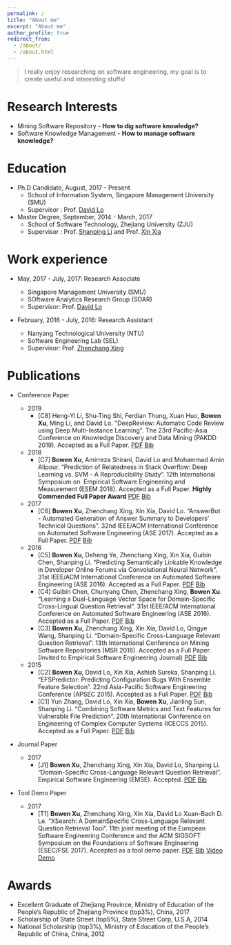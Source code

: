 ```yaml
---
permalink: /
title: "About me"
excerpt: "About me"
author_profile: true
redirect_from: 
  - /about/
  - /about.html
---
```


> I really enjoy researching on software engineering, my goal is to create useful and interesting stuffs!


Research Interests
======
* Mining Software Repository - **How to dig software knowledge?**
* Software Knowledge Management - **How to manage software knowledge?**

Education
======
* Ph.D Candidate, August, 2017 - Present
    * School of Information System, Singapore Management University (SMU)
    * Supervisor : Prof. [David Lo](http://www.mysmu.edu/faculty/davidlo)
* Master Degree, September, 2014 - March, 2017
    * School of Software Technology, Zhejiang University (ZJU)
    * Supervisor : Prof. [Shanping Li](http://www.cs.zju.edu.cn/english/redir.php?catalog_id=103927&object_id=104498) and Prof. [Xin Xia](https://research.monash.edu/en/persons/xin-xia)

Work experience
======
* May, 2017 - July, 2017: Research Associate
  * Singapore Management University (SMU)
  * SOftware Analytics Research Group (SOAR)
  * Supervisor: Prof. [David Lo](http://www.mysmu.edu/faculty/davidlo)

* February, 2016 - July, 2016: Research Assistant
  * Nanyang Technological University (NTU)
  * Software Engineering Lab (SEL)
  * Supervisor: Prof. [Zhenchang Xing](https://cecs.anu.edu.au/people/zhenchang-xing)

Publications
======
* Conference Paper
    * 2019
        * [C8] Heng-Yi Li, Shu-Ting Shi, Ferdian Thung, Xuan Huo, **Bowen Xu**, Ming Li, and David Lo. "DeepReview: Automatic Code Review using Deep Multi-Instance Learning". The 23rd Pacific-Asia Conference on Knowledge Discovery and Data Mining (PAKDD 2019). Accepted as a Full Paper. [PDF]()  [Bib]() 
    * 2018
        * [C7] **Bowen Xu**, Amirreza Shirani, David Lo and Mohammad Amin Alipour. “Prediction of Relatedness in Stack Overflow: Deep Learning vs. SVM - A Reproducibility Study”. 12th International Symposium on  Empirical Software Engineering and Measurement (ESEM 2018). Accepted as a Full Paper. **Highly Commended Full Paper Award** [PDF]()  [Bib]()
    * 2017
        * [C6] **Bowen Xu**, Zhenchang Xing, Xin Xia, David Lo. “AnswerBot - Automated Generation of Answer Summary to Developers’ Technical Questions”. 32nd IEEE/ACM International Conference on Automated Software Engineering (ASE 2017). Accepted as a Full Paper. [PDF]()  [Bib]()
    * 2016
        * [C5] **Bowen Xu**, Deheng Ye, Zhenchang Xing, Xin Xia, Guibin Chen, Shanping Li. “Predicting Semantically Linkable Knowledge in Developer Online Forums via Convolutional Neural Network”. 31st IEEE/ACM International Conference on Automated Software Engineering (ASE 2016). Accepted as a Full Paper. [PDF]()  [Bib]()
        * [C4] Guibin Chen, Chunyang Chen, Zhenchang Xing, **Bowen Xu**. “Learning a Dual-Language Vector Space for Domain-Specific Cross-Lingual Question Retrieval”. 31st IEEE/ACM International Conference on Automated Software Engineering (ASE 2016). Accepted as a Full Paper. [PDF]()  [Bib]()
        * [C3] **Bowen Xu**, Zhenchang Xing, Xin Xia, David Lo, Qingye Wang, Shanping Li. “Domain-Specific Cross-Language Relevant Question Retrieval”. 13th International Conference on Mining Software Repositories (MSR 2016). Accepted as a Full Paper. (Invited to Empirical Software Engineering Journal) [PDF]()  [Bib]()
    * 2015
        - [C2] **Bowen Xu**, David Lo, Xin Xia, Ashish Sureka, Shanping Li. “EFSPredictor: Predicting Configuration Bugs With Ensemble Feature Selection”. 22nd Asia-Pacific Software Engineering Conference (APSEC 2015). Accepted as a Full Paper. [PDF]()  [Bib]()
        - [C1] Yun Zhang, David Lo, Xin Xia, **Bowen Xu**, Jianling Sun, Shanping Li. “Combining Software Metrics and Text Features for Vulnerable File Prediction”. 20th International Conference on Engineering of Complex Computer Systems (ICECCS 2015). Accepted as a Full Paper. [PDF]()  [Bib]()

* Journal Paper
    * 2017
        * [J1] **Bowen Xu**, Zhenchang Xing, Xin Xia, David Lo, Shanping Li. “Domain-Specific Cross-Language Relevant Question Retrieval”. Empirical Software Engineering (EMSE). Accepted. [PDF]()  [Bib]()

* Tool Demo Paper
    * 2017
        * [T1] **Bowen Xu**, Zhenchang Xing, Xin Xia, David Lo Xuan-Bach D. Le. “XSearch: A DomainSpecific Cross-Language Relevant Question Retrieval Tool”. 11th joint meeting of the European Software Engineering Conference and the ACM SIGSOFT Symposium on the Foundations of Software Engineering (ESEC/FSE 2017). Accepted as a tool demo paper. [PDF]()  [Bib]() [Video](https://youtu.be/GP3avNER0Os) [Demo](http://67.230.191.128:8080/XSearch)

Awards
=====
* Excellent Graduate of Zhejiang Province, Ministry of Education of the People’s Republic of Zhejiang Province (top3%), China, 2017
* Scholarship of State Street (top5%), State Street Corp, U.S.A, 2014
* National Scholarship (top3%), Ministry of Education of the People’s Republic of China, China, 2012
